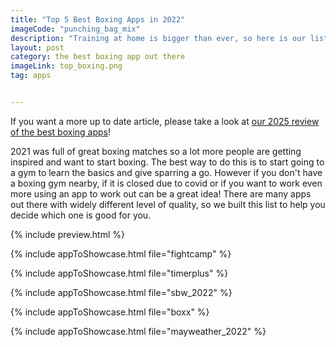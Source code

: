 ```yaml
---
title: "Top 5 Best Boxing Apps in 2022"
imageCode: "punching_bag_mix"
description: "Training at home is bigger than ever, so here is our list of the best boxing mobile apps. While they won't be as good as a real life coach, you can accomplish much with them."
layout: post
category: the best boxing app out there
imageLink: top_boxing.png
tag: apps


---
```


If you want a more up to date article, please take a look at [our 2025 review of the best boxing apps](/top-boxing-apps-2025/)!

2021 was full of great boxing matches so a lot more people are getting inspired and want to start boxing. The best way to do this is to start going to a gym to learn the basics and give sparring a go. However if you don't have a boxing gym nearby, if it is closed due to covid or if you want to work even more using an app to work out can be a great idea! There are many apps out there with widely different level of quality, so we built this list to help you decide which one is good for you. 

{% include preview.html %}

{% include appToShowcase.html file="fightcamp" %}

{% include appToShowcase.html file="timerplus" %}

{% include appToShowcase.html file="sbw_2022" %}

{% include appToShowcase.html file="boxx" %}

{% include appToShowcase.html file="mayweather_2022" %}

